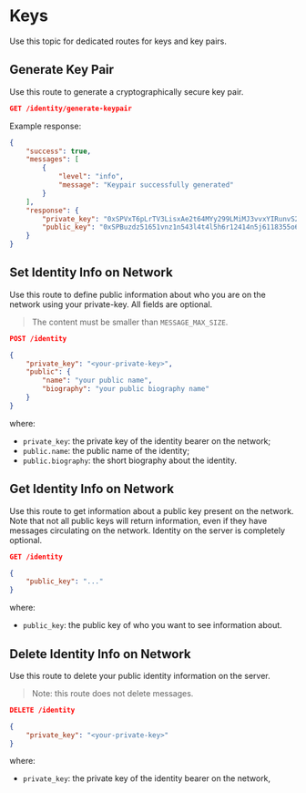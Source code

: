 # Keys

Use this topic for dedicated routes for keys and key pairs.

## Generate Key Pair

Use this route to generate a cryptographically secure key pair.

```json
GET /identity/generate-keypair
```

Example response:

```json
{
	"success": true,
	"messages": [
		{
			"level": "info",
			"message": "Keypair successfully generated"
		}
	],
	"response": {
		"private_key": "0xSPVxT6pLrTV3LisxAe2t64MYy299LMiMJ3vvxYIRunvS2RZE0j2ODuJDhIBArt+FBYDfOrzQVfQN+Lj+VViFoLuzb9qmpYWxAcndKb5q7Vh\/2uYD+3YzOj4i9eNCxXnnk6e+aweWExxsFI9ZnEfRH8UHa44b55sf6ztNMm6blCvoU6Kx+d85gfPXHgK9S++RhaowlPkXwk8imWSMkEOOC7Yc66dnDtIRn6DmXDVvFXKDwuoSf7Gnu6dsBu0k02N9D+t+IdxIZ+yw2msAjnQWHgglrZ9x90JIC3bAUsYfLdvv3gkSZBWFuU2XzSmB3I0QsrRsKheKha1X78nlgDNExv0Qg==",
		"public_key": "0xSPBuzdz51651vnz1n543l4t4l5h6r12414n5j6118355o6d0z4b71142z3r4u421m79"
	}
}
```

## Set Identity Info on Network

Use this route to define public information about who you are on the network using your private-key. All fields are optional.

> The content must be smaller than `MESSAGE_MAX_SIZE`.

```json
POST /identity

{
	"private_key": "<your-private-key>",
	"public": {
		"name": "your public name",
		"biography": "your public biography name"
	}
}
```

where:
- `private_key`: the private key of the identity bearer on the network;
- `public.name`: the public name of the identity;
- `public.biography`: the short biography about the identity.

## Get Identity Info on Network

Use this route to get information about a public key present on the network. Note that not all public keys will return information, even if they have messages circulating on the network. Identity on the server is completely optional.

```json
GET /identity

{
	"public_key": "..."
}
```

where:
- `public_key`: the public key of who you want to see information about.

## Delete Identity Info on Network

Use this route to delete your public identity information on the server.

> Note: this route does not delete messages.

```json
DELETE /identity

{
	"private_key": "<your-private-key>"
}
```

where:
- `private_key`: the private key of the identity bearer on the network,